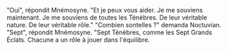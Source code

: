 "Oui", répondit Mnémosyne. "Et je peux vous aider. Je me souviens maintenant. Je me souviens de toutes les Ténèbres. De leur véritable nature. De leur véritable rôle." "Combien sontelles ?" demanda Noctuvian. "Sept", répondit Mnémosyne. "Sept Ténèbres, comme les Sept Grands Éclats. Chacune a un rôle à jouer dans l'équilibre.
